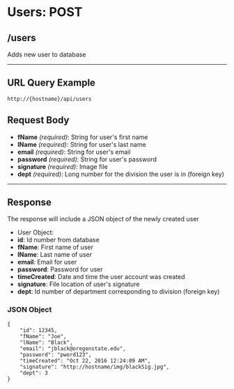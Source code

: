 # Users: POST

## /users

Adds new user to database

---

## URL Query Example

```
http://{hostname}/api/users
```

## Request Body

- **fName** *(required)*: String for user's first name
- **lName** *(required)*: String for user's last name
- **email** *(required)*: String for user's email
- **password** *(required)*: String for user's password
- **signature** *(required)*: Image file
- **dept** *(required)*: Long number for the division the user is in (foreign key) 

---

## Response

The response will include a JSON object of the newly created user

- User Object:
 - **id**: Id number from database
 - **fName**: First name of user
 - **lName**: Last name of user
 - **email**: Email for user
 - **password**: Password for user
 - **timeCreated**: Date and time the user account was created
 - **signature**: File location of user's signature
 - **dept**: Id number of department corresponding to division (foreign key)


### JSON Object

```
{
	"id": 12345,
	"fName": "Joe",
	"lName": "Black",
	"email": "jblack@oregonstate.edu",
	"password": "pword123",
	"timeCreated": "Oct 22, 2016 12:24:09 AM",
	"signature": "http://hostname/img/blackSig.jpg",
	"dept": 3
}
```
